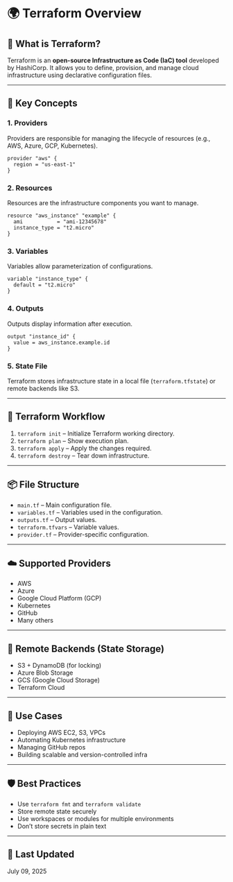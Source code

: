 # 🌍 Terraform Overview

## 📌 What is Terraform?
Terraform is an **open-source Infrastructure as Code (IaC) tool** developed by HashiCorp. It allows you to define, provision, and manage cloud infrastructure using declarative configuration files.

---

## 🧱 Key Concepts

### 1. Providers
Providers are responsible for managing the lifecycle of resources (e.g., AWS, Azure, GCP, Kubernetes).
```hcl
provider "aws" {
  region = "us-east-1"
}
```

### 2. Resources
Resources are the infrastructure components you want to manage.
```hcl
resource "aws_instance" "example" {
  ami           = "ami-12345678"
  instance_type = "t2.micro"
}
```

### 3. Variables
Variables allow parameterization of configurations.
```hcl
variable "instance_type" {
  default = "t2.micro"
}
```

### 4. Outputs
Outputs display information after execution.
```hcl
output "instance_id" {
  value = aws_instance.example.id
}
```

### 5. State File
Terraform stores infrastructure state in a local file (`terraform.tfstate`) or remote backends like S3.

---

## 🔁 Terraform Workflow

1. `terraform init` – Initialize Terraform working directory.
2. `terraform plan` – Show execution plan.
3. `terraform apply` – Apply the changes required.
4. `terraform destroy` – Tear down infrastructure.

---

## 📦 File Structure

- `main.tf` – Main configuration file.
- `variables.tf` – Variables used in the configuration.
- `outputs.tf` – Output values.
- `terraform.tfvars` – Variable values.
- `provider.tf` – Provider-specific configuration.

---

## ☁️ Supported Providers

- AWS
- Azure
- Google Cloud Platform (GCP)
- Kubernetes
- GitHub
- Many others

---

## 🔐 Remote Backends (State Storage)

- S3 + DynamoDB (for locking)
- Azure Blob Storage
- GCS (Google Cloud Storage)
- Terraform Cloud

---

## 🎯 Use Cases

- Deploying AWS EC2, S3, VPCs
- Automating Kubernetes infrastructure
- Managing GitHub repos
- Building scalable and version-controlled infra

---

## 🛡️ Best Practices

- Use `terraform fmt` and `terraform validate`
- Store remote state securely
- Use workspaces or modules for multiple environments
- Don’t store secrets in plain text

---

## 📅 Last Updated
July 09, 2025
